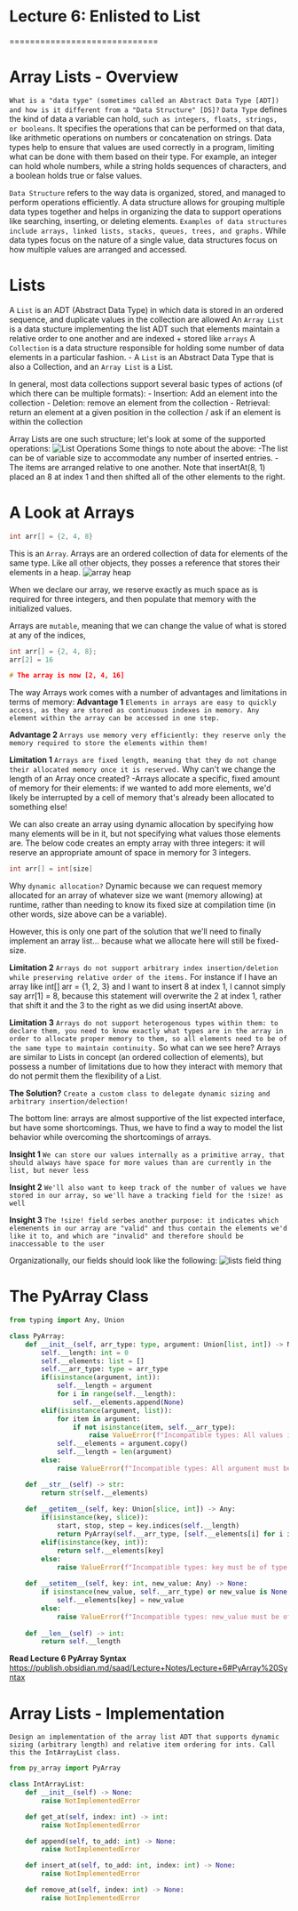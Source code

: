 # Lecture 6: Enlisted to List
=============================

**Array Lists - Overview**
===========================
`What is a "data type" (sometimes called an Abstract Data Type [ADT]) and how is it different from a "Data Structure" [DS]?`
`Data Type` defines the kind of data a variable can hold, `such as integers, floats, strings, or booleans`. It specifies the operations that can be performed on that data, like arithmetic operations on numbers or concatenation on strings. Data types help to ensure that values are used correctly in a program, limiting what can be done with them based on their type. For example, an integer can hold whole numbers, while a string holds sequences of characters, and a boolean holds true or false values.

`Data Structure` refers to the way data is organized, stored, and managed to perform operations efficiently. A data structure allows for grouping multiple data types together and helps in organizing the data to support operations like searching, inserting, or deleting elements. `Examples of data structures include arrays, linked lists, stacks, queues, trees, and graphs.` While data types focus on the nature of a single value, data structures focus on how multiple values are arranged and accessed.

**Lists**
=========
A `List` is an ADT (Abstract Data Type) in which data is stored in an ordered sequence, and duplicate values in the collection are allowed
An `Array List` is a data stucture implementing the list ADT such that elements maintain a relative order to one another and are indexed + stored like `arrays`
A `Collection` is a data structure responsible for holding some number of data elements in a particular fashion.
    - A `List` is an Abstract Data Type that is also a Collection, and an `Array List` is a List.

In general, most data collections support several basic types of actions (of which there can be multiple formats):
    - Insertion: Add an element into the collection
    - Deletion: remove an element from the collection
    - Retrieval: return an element at a given position in the collection / ask if an element is within the collection

 Array Lists are one such structure; let's look at some of the supported operations:
![List Operations](image.png)
Some things to note about the above:
-The list can be of variable size to accommodate any number of inserted entries.
-The items are arranged relative to one another. Note that insertAt(8, 1) placed an 8 at index 1 and then shifted all of the other elements to the right.

**A Look at Arrays**
====================
```C
int arr[] = {2, 4, 8}
```
This is an `Array`. Arrays are an ordered collection of data for elements of the same type.
Like all other objects, they posses a reference that stores their elements in a heap.
![array heap](image-1.png)

When we declare our array, we reserve exactly as much space as is required for three integers, and then populate that memory with the initialized values.

Arrays are `mutable`, meaning that we can change the value of what is stored at any of the indices,
```C
int arr[] = {2, 4, 8};
arr[2] = 16

# The array is now [2, 4, 16]
```

The way Arrays work comes with a number of advantages and limitations in terms of memory:
**Advantage 1**
`Elements in arrays are easy to quickly access, as they are stored as continuous indexes in memory. Any element within the array can be accessed in one step.`

**Advantage 2**
`Arrays use memory very efficiently: they reserve only the memory required to store the elements within them!`

**Limitation 1**
`Arrays are fixed length, meaning that they do not change their allocated memory once it is reserved.`
    Why can't we change the length of an Array once created?
        -Arrays allocate a specific, fixed amount of memory for their elements: if we wanted to add more elements, we'd likely be interrupted by a cell of memory that's already been allocated to something else!

We can also create an array using dynamic allocation by specifying how many elements will be in it, but not specifying what values those elements are. The below code creates an empty array with three integers: it will reserve an appropriate amount of space in memory for 3 integers.
```C
int arr[] = int[size]
```
Why `dynamic allocation?` Dynamic because we can request memory allocated for an array of whatever size we want (memory allowing) at runtime, rather than needing to know its fixed size at compilation time (in other words, size above can be a variable).

However, this is only one part of the solution that we'll need to finally implement an array list... because what we allocate here will still be fixed-size.

**Limitation 2**
`Arrays do not support arbitrary index insertion/deletion while preserving relative order of the items.`
For instance if I have an array like int[] arr = {1, 2, 3} and I want to insert 8 at index 1, I cannot simply say arr[1] = 8, because this statement will overwrite the 2 at index 1, rather that shift it and the 3 to the right as we did using insertAt above.

**Limitation 3**
`Arrays do not support heterogenous types within them: to declare them, you need to know exactly what types are in the array in order to allocate proper memory to them, so all elements need to be of the same type to maintain continuity.`
So what can we see here? Arrays are similar to Lists in concept (an ordered collection of elements), but possess a number of limitations due to how they interact with memory that do not permit them the flexibility of a List.


**The Solution?**
`Create a custom class to delegate dynamic sizing and arbitrary insertion/delection!`


The bottom line: arrays are almost supportive of the list expected interface, but have some shortcomings.
Thus, we have to find a way to model the list behavior while overcoming the shortcomings of arrays.

**Insight 1**
`We can store our values internally as a primitive array, that should always have space for more values than are currently in the list, but never less`

**Insight 2**
`We'll also want to keep track of the number of values we have stored in our array, so we'll have a tracking field for the !size! as well`

**Insight 3**
`The !size! field serbes another purpose: it indicates which elemenents in our array are "valid" and thus contain the elements we'd like it to, and which are "invalid" and therefore should be inaccessable to the user`

Organizationally, our fields should look like the following:
![lists field thing](image-2.png)

**The PyArray Class**
=====================
```python
from typing import Any, Union

class PyArray:
    def __init__(self, arr_type: type, argument: Union[list, int]) -> None:
        self.__length: int = 0
        self.__elements: list = []
        self.__arr_type: type = arr_type
        if(isinstance(argument, int)):
            self.__length = argument
            for i in range(self.__length):
                self.__elements.append(None)
        elif(isinstance(argument, list)):
            for item in argument:
                if not isinstance(item, self.__arr_type):
                    raise ValueError(f"Incompatible types: All values in argument must be of type {self.__arr_type}. Recieved type {type(item)} instead.")
            self.__elements = argument.copy() 
            self.__length = len(argument)
        else:
            raise ValueError(f"Incompatible types: All argument must be of type {list} or {int}. Recieved {type(argument)} insttead.")

    def __str__(self) -> str:
        return str(self.__elements)
    
    def __getitem__(self, key: Union[slice, int]) -> Any:
        if(isinstance(key, slice)):
            start, stop, step = key.indices(self.__length)
            return PyArray(self.__arr_type, [self.__elements[i] for i in range(start, stop, step)])
        elif(isinstance(key, int)):
            return self.__elements[key]
        else:
            raise ValueError(f"Incompatible types: key must be of type  {type(int)} or {type(slice)}. Recieved type {type(key)} instead.")
    
    def __setitem__(self, key: int, new_value: Any) -> None:
        if isinstance(new_value, self.__arr_type) or new_value is None:
            self.__elements[key] = new_value  
        else: 
            raise ValueError(f"Incompatible types: new_value must be of type {self.__arr_type}. Recieved {type(new_value)} instead.")
    
    def __len__(self) -> int:
        return self.__length
```
**Read Lecture 6 PyArray Syntax**
https://publish.obsidian.md/saad/Lecture+Notes/Lecture+6#PyArray%20Syntax

**Array Lists - Implementation**
================================
`Design an implementation of the array list ADT that supports dynamic sizing (arbitrary length) and relative item ordering for ints. Call this the IntArrayList class.`
```python
from py_array import PyArray

class IntArrayList:
	def __init__(self) -> None:
		raise NotImplementedError

	def get_at(self, index: int) -> int:
		raise NotImplementedError

	def append(self, to_add: int) -> None:
		raise NotImplementedError

	def insert_at(self, to_add: int, index: int) -> None:
		raise NotImplementedError

	def remove_at(self, index: int) -> None:
		raise NotImplementedError
```